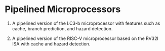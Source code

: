 # Pipelined Microprocessors

1. A pipelined version of the LC3-b microprocessor with features such as cache, branch prediction, and hazard detection.


2. A pipelined version of the RISC-V microprocessor based on the RV32I ISA with cache and hazard detection.